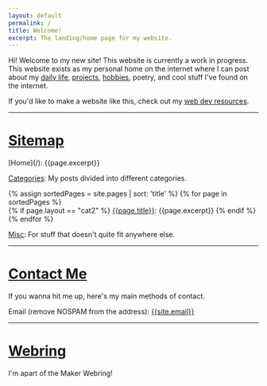 ```yaml
---
layout: default
permalink: /
title: Welcome!
excerpt: The landing/home page for my website.
---
```

Hi! Welcome to my new site! This website is currently a work in progress. 
This website exists as my personal home on the internet where I can post about my [daily life](/blog/), [projects](/projects/), [hobbies](/hobbies/), poetry, and cool stuff I've found on the internet. 

If you'd like to make a website like this, check out my [web dev resources](/webdevresources/).
<hr>
<h1><u>Sitemap</u></h1>
[Home](/): {{page.excerpt}}

[Categories](/categories/): My posts divided into different categories.

{% assign sortedPages = site.pages | sort: 'title' %}
{% for page in sortedPages %}   
{% if page.layout == "cat2" %}
[{{page.title}}]({{page.url}}): {{page.excerpt}}
{% endif %}
{% endfor %}

[Misc](/misc/): For stuff that doesn't quite fit anywhere else.

<hr>
<h1><u>Contact Me</u></h1>
If you wanna hit me up, here's my main methods of contact.

Email (remove NOSPAM from the address): <a href="mailto:{{site.email}}">{{site.email}}</a>

<hr>
<h1><u>Webring</u></h1>
I'm apart of the Maker Webring!
<div id='D1D1D0904CC346DB' class="MakerRing">
    <script type="text/javascript" src="https://files.catbox.moe/mgtqir.js"></script>
    <script type="text/javascript" src="https://files.catbox.moe/phfq5b.js"></script>
</div>